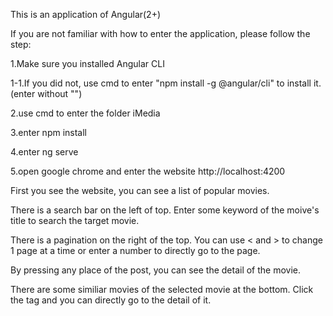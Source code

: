 This is an application of Angular(2+)

If you are not familiar with how to enter the application, please follow the step:

1.Make sure you installed Angular CLI 

1-1.If you did not, use cmd to enter "npm install -g @angular/cli" to install it. (enter without "")

2.use cmd to enter the folder iMedia

3.enter npm install

4.enter ng serve

5.open google chrome and enter the website http://localhost:4200




First you see the website, you can see a list of popular movies.

There is a search bar on the left of top. Enter some keyword of the moive's title to search the target movie.

There is a pagination on the right of the top. You can use < and > to change 1 page at a time or enter a number to directly go to the page.

By pressing any place of the post, you can see the detail of the movie.

There are some similiar movies of the selected movie at the bottom. Click the tag and you can directly go to the detail of it.
